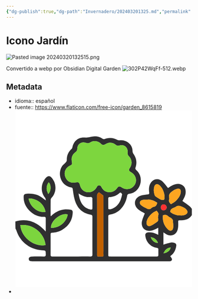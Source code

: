 ```yaml
---
{"dg-publish":true,"dg-path":"Invernadero/202403201325.md","permalink":"/invernadero/202403201325/","title":"Icono Jardín","noteIcon":"1","created":"2024-03-20T13:25:10.031-06:00","updated":"2024-03-20T14:53:43.229-06:00"}
---
```


# Icono Jardín

![Pasted image 20240320132515.png](/img/user/files/Pasted%20image%2020240320132515.png)

Convertido a webp por Obsidian Digital Garden
![302P42WqFf-512.webp](/img/user/files/302P42WqFf-512.webp)

## Metadata
- idioma:: español
- fuente:: https://www.flaticon.com/free-icon/garden_8615819 <svg version="1.1" id="Layer_1" xmlns="http://www.w3.org/2000/svg" xmlns:xlink="http://www.w3.org/1999/xlink" x="0px" y="0px" width="100%" viewBox="0 0 512 512" enable-background="new 0 0 512 512" xml:space="preserve"><path fill="#ffffff" opacity="1.000000" stroke="none" d="M1.000000,322.000000 C1.000000,215.041321 1.000000,108.082626 1.000000,1.061972 C171.559433,1.061972 342.118896,1.061972 513.000000,1.061972 C513.000000,96.022400 513.000000,191.045166 512.662231,286.472656 C510.252319,284.123779 508.629028,280.807709 506.020630,278.726074 C499.234711,273.310516 492.016296,268.436829 484.547272,263.041260 C484.787079,262.631683 485.695618,261.082581 486.601624,259.532074 C491.114624,251.808807 494.579987,243.746490 493.943390,234.544662 C493.518494,228.402817 491.590332,222.840637 486.628906,218.761246 C477.773712,211.480331 467.929596,212.735870 458.426422,216.484955 C452.551392,218.802719 447.362335,222.859344 442.867859,225.537842 C437.354584,218.966583 432.524780,211.763367 426.296417,206.097626 C414.534546,195.398239 398.531982,199.082901 391.335724,213.328918 C387.315460,221.287643 387.257050,229.876038 388.356720,238.255035 C389.064148,243.645355 386.994232,243.635223 382.910065,244.156799 C375.578949,245.093033 367.831238,245.757446 361.212646,248.690521 C345.000336,255.875183 341.594971,274.864227 357.284729,287.943329 C362.887726,292.614044 369.836121,295.670776 375.661163,299.159271 C372.894897,306.636597 369.215942,314.012085 367.500427,321.819000 C364.913788,333.589905 369.671631,347.692993 385.819946,349.527344 C393.533081,350.403534 400.207855,348.015564 406.804840,344.717194 C409.251068,343.494110 411.637817,342.151978 414.669067,340.534790 C414.669067,347.811462 414.669067,354.184540 414.669067,361.180725 C412.405182,360.110931 410.651581,359.275482 408.892303,358.452118 C401.674713,355.074188 394.131683,353.405548 386.128387,354.030640 C380.195587,354.494049 376.732941,357.572235 377.107574,362.521698 C378.510620,381.057678 391.788910,396.324310 410.841431,398.901062 C414.143860,399.347717 415.082153,400.696655 415.017303,403.676300 C414.919373,408.173279 415.015656,412.674164 414.999756,417.173309 C414.975739,423.971649 414.964874,423.997406 407.945831,423.998749 C364.286774,424.007080 320.627686,424.007355 276.968628,423.998352 C270.032684,423.996918 270.004028,423.969025 270.001984,417.087372 C269.991394,381.593567 269.994293,346.099731 269.998566,310.605927 C269.999420,303.390228 270.014435,303.405792 277.077393,302.043213 C288.168915,299.903473 297.761902,294.927307 305.672607,286.815643 C316.137146,276.085266 321.824738,262.827545 324.550812,248.445206 C325.485535,243.513855 327.922119,242.631393 331.642151,242.135559 C350.783447,239.584320 362.966553,222.832977 363.967102,205.251282 C364.668671,192.923935 360.774658,182.352859 351.476593,173.950668 C349.381744,172.057648 347.426575,170.238510 348.629761,166.696411 C353.495300,152.372223 351.803070,138.969955 342.848602,126.486168 C341.165558,124.139755 340.098755,120.760612 340.128448,117.872246 C340.321960,99.060394 322.078979,85.526192 303.902100,87.111450 C301.424042,87.327568 298.517670,87.126831 296.380951,86.018066 C284.333618,79.766548 272.143585,78.767883 259.365143,83.575020 C257.712769,84.196625 254.968781,83.579887 253.413239,82.527512 C242.696808,75.277451 230.931519,74.284241 218.958405,77.385323 C213.171143,78.884247 207.880692,79.721466 201.781082,79.265541 C183.626450,77.908577 170.518860,88.552887 166.257172,106.686546 C165.854294,108.400841 165.534775,110.591965 164.354797,111.594757 C153.978485,120.412941 149.571030,131.599060 149.831573,145.067886 C149.873688,147.245453 148.081604,149.780045 146.502274,151.597778 C143.579437,154.961868 139.690353,157.551849 137.071869,161.104172 C121.794876,181.829407 131.214783,217.985641 161.873032,223.644669 C165.417847,224.298981 166.728088,225.325974 167.206345,229.120239 C168.387833,238.493393 169.792923,247.911819 172.126114,257.052185 C178.408890,281.665192 192.782791,298.485962 218.987427,302.679779 C223.176025,303.350159 224.069153,305.009735 224.059158,308.787750 C223.962601,345.281158 223.946808,381.775055 224.073105,418.268280 C224.088013,422.576447 222.764297,424.165344 218.348633,424.078918 C206.521927,423.847443 194.687653,424.003540 182.856384,424.003418 C158.194016,424.003204 133.531631,423.987976 108.869301,424.017059 C105.661690,424.020844 102.932518,424.041199 102.961319,419.486542 C103.087784,399.490906 103.046150,379.493927 102.984558,359.497681 C102.974907,356.363098 104.142281,355.062775 107.372192,354.959381 C117.685104,354.629272 127.467430,352.030731 136.364105,346.779144 C155.675522,335.379974 166.345306,318.681274 167.014481,295.956146 C167.137650,291.773773 165.312805,289.056427 161.342133,288.481598 C156.108093,287.723907 150.749954,286.977325 145.508255,287.288452 C133.261276,288.015289 122.267281,292.646606 112.361046,299.772766 C109.375786,301.920258 106.747490,304.563965 103.558746,307.323914 C103.278870,305.914978 103.046219,305.287231 103.045227,304.659119 C103.021393,289.661957 102.894135,274.662506 103.162346,259.670166 C103.200935,257.513458 104.759056,255.024368 106.303223,253.309906 C121.453064,236.489380 120.494972,210.268143 104.419876,193.991135 C100.518402,190.040649 95.670296,190.152573 91.590462,193.917770 C75.558769,208.713089 71.934723,235.531891 86.863251,253.559280 C88.469330,255.498703 88.620659,258.642853 89.446808,261.228149 C85.992889,259.719238 83.721718,257.900482 81.514862,256.006805 C67.314835,243.821945 50.563187,240.575760 32.510185,242.181519 C28.667727,242.523300 25.384033,244.213120 25.067743,248.798203 C23.842175,266.564667 31.301325,281.221527 43.552967,292.831635 C54.571533,303.273254 68.304390,309.549622 84.185707,308.972076 C87.972610,308.834351 89.078934,310.537506 89.039200,314.068268 C88.915459,325.064911 89.009773,336.063934 88.987991,347.061951 C88.985222,348.459534 88.795143,349.856689 88.675026,351.481567 C64.728622,324.899170 36.686020,312.032440 1.000000,322.000000 z"/><path fill="#ffffff" opacity="1.000000" stroke="none" d="M513.000000,304.000000 C513.000000,373.632446 513.000000,443.264893 513.000000,512.948669 C342.451385,512.948669 171.902725,512.948669 1.000000,512.948669 C1.000000,456.646271 1.000000,400.291779 1.343840,343.566986 C2.509099,345.142273 3.469696,347.041962 4.129663,349.040894 C8.905989,363.507446 16.619326,375.903534 28.312611,385.962189 C42.771915,398.400146 59.520290,404.612854 78.282684,405.935120 C89.097672,406.697296 88.849785,406.582031 89.113472,417.650665 C89.236855,422.830048 87.390594,424.215240 82.465965,424.098145 C70.478821,423.813110 58.472485,423.805939 46.492489,424.222229 C44.258335,424.299866 41.043392,426.429382 40.216843,428.416901 C39.351013,430.499023 39.935001,434.542847 41.489426,435.924194 C43.376770,437.601440 46.942135,437.918152 49.782124,437.920044 C181.218704,438.007324 312.655334,437.995941 444.091949,437.995178 C445.091431,437.995178 446.093353,437.936615 447.089966,437.987488 C451.052887,438.189850 453.986877,435.955627 454.333313,432.545746 C454.573547,430.181366 452.269531,427.521454 450.970459,425.063232 C450.638397,424.434937 449.806152,424.070984 449.093140,423.496490 C449.752686,422.792908 450.132568,422.213226 450.661133,421.849670 C460.714203,414.934448 464.990753,404.784607 466.765686,393.217865 C467.377380,389.231628 465.943420,385.969116 462.169769,384.851013 C458.619843,383.799225 454.556671,382.963776 451.034760,383.650696 C443.819153,385.057922 436.814880,387.548889 429.566528,389.638916 C429.566528,378.090485 429.566528,366.198059 429.566528,353.948151 C432.754974,356.041199 435.272522,357.964813 438.024780,359.454987 C452.193481,367.126648 466.368195,361.806458 470.778412,346.315063 C472.679382,339.637695 472.564301,332.222504 472.381317,325.168030 C472.237396,319.618317 472.003510,319.103851 477.642242,319.003784 C478.807983,318.983093 479.974640,319.013123 481.140472,318.994415 C493.100677,318.802460 503.862946,316.023071 511.006805,305.289795 C511.409088,304.685425 512.323792,304.422058 513.000000,304.000000 z"/><path fill="#2F2F30" opacity="1.000000" stroke="none" d="M513.000000,303.532379 C512.323792,304.422058 511.409088,304.685425 511.006805,305.289795 C503.862946,316.023071 493.100677,318.802460 481.140472,318.994415 C479.974640,319.013123 478.807983,318.983093 477.642242,319.003784 C472.003510,319.103851 472.237396,319.618317 472.381317,325.168030 C472.564301,332.222504 472.679382,339.637695 470.778412,346.315063 C466.368195,361.806458 452.193481,367.126648 438.024780,359.454987 C435.272522,357.964813 432.754974,356.041199 429.566528,353.948151 C429.566528,366.198059 429.566528,378.090485 429.566528,389.638916 C436.814880,387.548889 443.819153,385.057922 451.034760,383.650696 C454.556671,382.963776 458.619843,383.799225 462.169769,384.851013 C465.943420,385.969116 467.377380,389.231628 466.765686,393.217865 C464.990753,404.784607 460.714203,414.934448 450.661133,421.849670 C450.132568,422.213226 449.752686,422.792908 449.093140,423.496490 C449.806152,424.070984 450.638397,424.434937 450.970459,425.063232 C452.269531,427.521454 454.573547,430.181366 454.333313,432.545746 C453.986877,435.955627 451.052887,438.189850 447.089966,437.987488 C446.093353,437.936615 445.091431,437.995178 444.091949,437.995178 C312.655334,437.995941 181.218704,438.007324 49.782124,437.920044 C46.942135,437.918152 43.376770,437.601440 41.489426,435.924194 C39.935001,434.542847 39.351013,430.499023 40.216843,428.416901 C41.043392,426.429382 44.258335,424.299866 46.492489,424.222229 C58.472485,423.805939 70.478821,423.813110 82.465965,424.098145 C87.390594,424.215240 89.236855,422.830048 89.113472,417.650665 C88.849785,406.582031 89.097672,406.697296 78.282684,405.935120 C59.520290,404.612854 42.771915,398.400146 28.312611,385.962189 C16.619326,375.903534 8.905989,363.507446 4.129663,349.040894 C3.469696,347.041962 2.509099,345.142273 1.343840,343.098328 C1.000000,336.312347 1.000000,329.624725 1.000000,322.468536 C36.686020,312.032440 64.728622,324.899170 88.675026,351.481567 C88.795143,349.856689 88.985222,348.459534 88.987991,347.061951 C89.009773,336.063934 88.915459,325.064911 89.039200,314.068268 C89.078934,310.537506 87.972610,308.834351 84.185707,308.972076 C68.304390,309.549622 54.571533,303.273254 43.552967,292.831635 C31.301325,281.221527 23.842175,266.564667 25.067743,248.798203 C25.384033,244.213120 28.667727,242.523300 32.510185,242.181519 C50.563187,240.575760 67.314835,243.821945 81.514862,256.006805 C83.721718,257.900482 85.992889,259.719238 89.446808,261.228149 C88.620659,258.642853 88.469330,255.498703 86.863251,253.559280 C71.934723,235.531891 75.558769,208.713089 91.590462,193.917770 C95.670296,190.152573 100.518402,190.040649 104.419876,193.991135 C120.494972,210.268143 121.453064,236.489380 106.303223,253.309906 C104.759056,255.024368 103.200935,257.513458 103.162346,259.670166 C102.894135,274.662506 103.021393,289.661957 103.045227,304.659119 C103.046219,305.287231 103.278870,305.914978 103.558746,307.323914 C106.747490,304.563965 109.375786,301.920258 112.361046,299.772766 C122.267281,292.646606 133.261276,288.015289 145.508255,287.288452 C150.749954,286.977325 156.108093,287.723907 161.342133,288.481598 C165.312805,289.056427 167.137650,291.773773 167.014481,295.956146 C166.345306,318.681274 155.675522,335.379974 136.364105,346.779144 C127.467430,352.030731 117.685104,354.629272 107.372192,354.959381 C104.142281,355.062775 102.974907,356.363098 102.984558,359.497681 C103.046150,379.493927 103.087784,399.490906 102.961319,419.486542 C102.932518,424.041199 105.661690,424.020844 108.869301,424.017059 C133.531631,423.987976 158.194016,424.003204 182.856384,424.003418 C194.687653,424.003540 206.521927,423.847443 218.348633,424.078918 C222.764297,424.165344 224.088013,422.576447 224.073105,418.268280 C223.946808,381.775055 223.962601,345.281158 224.059158,308.787750 C224.069153,305.009735 223.176025,303.350159 218.987427,302.679779 C192.782791,298.485962 178.408890,281.665192 172.126114,257.052185 C169.792923,247.911819 168.387833,238.493393 167.206345,229.120239 C166.728088,225.325974 165.417847,224.298981 161.873032,223.644669 C131.214783,217.985641 121.794876,181.829407 137.071869,161.104172 C139.690353,157.551849 143.579437,154.961868 146.502274,151.597778 C148.081604,149.780045 149.873688,147.245453 149.831573,145.067886 C149.571030,131.599060 153.978485,120.412941 164.354797,111.594757 C165.534775,110.591965 165.854294,108.400841 166.257172,106.686546 C170.518860,88.552887 183.626450,77.908577 201.781082,79.265541 C207.880692,79.721466 213.171143,78.884247 218.958405,77.385323 C230.931519,74.284241 242.696808,75.277451 253.413239,82.527512 C254.968781,83.579887 257.712769,84.196625 259.365143,83.575020 C272.143585,78.767883 284.333618,79.766548 296.380951,86.018066 C298.517670,87.126831 301.424042,87.327568 303.902100,87.111450 C322.078979,85.526192 340.321960,99.060394 340.128448,117.872246 C340.098755,120.760612 341.165558,124.139755 342.848602,126.486168 C351.803070,138.969955 353.495300,152.372223 348.629761,166.696411 C347.426575,170.238510 349.381744,172.057648 351.476593,173.950668 C360.774658,182.352859 364.668671,192.923935 363.967102,205.251282 C362.966553,222.832977 350.783447,239.584320 331.642151,242.135559 C327.922119,242.631393 325.485535,243.513855 324.550812,248.445206 C321.824738,262.827545 316.137146,276.085266 305.672607,286.815643 C297.761902,294.927307 288.168915,299.903473 277.077393,302.043213 C270.014435,303.405792 269.999420,303.390228 269.998566,310.605927 C269.994293,346.099731 269.991394,381.593567 270.001984,417.087372 C270.004028,423.969025 270.032684,423.996918 276.968628,423.998352 C320.627686,424.007355 364.286774,424.007080 407.945831,423.998749 C414.964874,423.997406 414.975739,423.971649 414.999756,417.173309 C415.015656,412.674164 414.919373,408.173279 415.017303,403.676300 C415.082153,400.696655 414.143860,399.347717 410.841431,398.901062 C391.788910,396.324310 378.510620,381.057678 377.107574,362.521698 C376.732941,357.572235 380.195587,354.494049 386.128387,354.030640 C394.131683,353.405548 401.674713,355.074188 408.892303,358.452118 C410.651581,359.275482 412.405182,360.110931 414.669067,361.180725 C414.669067,354.184540 414.669067,347.811462 414.669067,340.534790 C411.637817,342.151978 409.251068,343.494110 406.804840,344.717194 C400.207855,348.015564 393.533081,350.403534 385.819946,349.527344 C369.671631,347.692993 364.913788,333.589905 367.500427,321.819000 C369.215942,314.012085 372.894897,306.636597 375.661163,299.159271 C369.836121,295.670776 362.887726,292.614044 357.284729,287.943329 C341.594971,274.864227 345.000336,255.875183 361.212646,248.690521 C367.831238,245.757446 375.578949,245.093033 382.910065,244.156799 C386.994232,243.635223 389.064148,243.645355 388.356720,238.255035 C387.257050,229.876038 387.315460,221.287643 391.335724,213.328918 C398.531982,199.082901 414.534546,195.398239 426.296417,206.097626 C432.524780,211.763367 437.354584,218.966583 442.867859,225.537842 C447.362335,222.859344 452.551392,218.802719 458.426422,216.484955 C467.929596,212.735870 477.773712,211.480331 486.628906,218.761246 C491.590332,222.840637 493.518494,228.402817 493.943390,234.544662 C494.579987,243.746490 491.114624,251.808807 486.601624,259.532074 C485.695618,261.082581 484.787079,262.631683 484.547272,263.041260 C492.016296,268.436829 499.234711,273.310516 506.020630,278.726074 C508.629028,280.807709 510.252319,284.123779 512.662231,286.938690 C513.000000,292.354919 513.000000,297.709869 513.000000,303.532379 M280.924286,236.757050 C287.132904,234.694397 292.104919,231.061203 295.764832,225.554123 C299.452484,220.005371 302.589813,219.567413 308.161346,223.493835 C321.089111,232.604446 338.050537,229.596054 346.201721,216.746704 C354.411194,203.805511 349.791077,187.283310 335.808380,179.578690 C329.116150,175.891205 328.485138,173.338943 332.687347,166.954254 C339.776917,156.182571 338.830017,142.489304 329.747467,133.530029 C326.321564,130.150620 325.631195,126.691246 326.072601,122.337631 C327.544861,107.817276 315.859406,97.939392 302.084564,102.234398 C298.300903,103.414131 295.263184,102.965256 292.314606,100.629738 C282.435852,92.804993 272.071991,91.971603 261.328827,98.660973 C256.505493,101.664284 252.834671,101.195686 248.628799,96.993294 C240.389053,88.760376 227.465103,87.174095 217.784775,93.237144 C213.267242,96.066597 209.479095,96.128479 204.711014,94.433678 C192.254822,90.006165 180.220016,98.354836 180.195175,111.550850 C180.186172,116.327782 178.450531,119.066032 174.692184,121.744720 C165.870712,128.032043 162.650681,137.058105 164.264359,147.595505 C165.725510,157.136810 165.969116,157.099487 157.201370,161.613251 C147.087112,166.820206 141.841965,178.207077 144.387985,189.430237 C147.169922,201.693329 156.321884,209.823029 168.022415,210.039093 C171.808533,210.109024 175.610107,209.371277 179.403839,208.995193 C183.972153,208.542374 186.155624,210.353058 187.323730,215.091965 C188.519791,219.944275 190.392075,225.196671 193.573547,228.891983 C205.563431,242.818298 226.761734,240.110077 236.073425,223.976212 C237.803406,220.978745 239.256393,217.622879 243.682861,217.789795 C247.757797,217.943451 249.228119,220.901886 250.802353,223.899536 C256.694641,235.119522 266.975189,239.673752 280.924286,236.757050 M255.996536,406.498352 C255.996353,355.034424 256.008942,303.570496 255.944550,252.106659 C255.942215,250.245377 255.808533,247.690582 254.658707,246.653732 C251.130249,243.472000 247.076935,240.872360 243.210938,238.034149 C238.946503,240.362656 237.493500,243.748383 237.510361,248.656265 C237.676834,297.121735 237.610352,345.587982 237.611221,394.054016 C237.611374,402.548035 237.718552,411.043823 237.571609,419.535248 C237.513016,422.921204 238.621994,424.444794 242.161835,424.187866 C245.143921,423.971466 248.169128,423.959412 251.148453,424.195343 C254.741089,424.479858 256.359894,423.371521 256.061401,419.483856 C255.756332,415.510132 255.995575,411.494659 255.996536,406.498352 M71.467247,354.046265 C56.037247,338.255676 37.506618,330.965668 15.316539,333.087830 C18.925600,371.743805 58.338779,396.665283 88.335678,391.027893 C87.116829,376.947784 81.022873,365.107300 71.467247,354.046265 M270.447723,286.608398 C272.266266,286.787262 274.225311,287.498688 275.881317,287.061676 C290.504791,283.202728 300.000824,273.545380 305.445465,259.784973 C307.384521,254.884323 308.753235,249.698578 309.744049,244.520828 C310.017273,243.093109 308.295624,240.862915 306.905701,239.696091 C306.077240,239.000610 303.523315,239.050446 302.750336,239.800781 C294.715454,247.600677 284.897278,251.064178 274.027496,251.946518 C271.000702,252.192215 269.965302,253.480255 269.997864,256.323517 C270.110443,266.147644 270.133972,275.972839 270.447723,286.608398 M219.657288,251.284515 C206.341034,253.762207 195.125534,248.653564 183.978745,241.413712 C185.249191,248.453613 186.756912,255.216431 189.134018,261.658447 C194.204391,275.399261 203.871323,284.289124 218.345856,287.597046 C221.529373,288.324554 224.030273,288.141815 223.999802,283.842590 C223.931366,274.184845 224.100784,264.522583 223.818939,254.872513 C223.782059,253.609238 221.663330,252.406784 219.657288,251.284515 M139.030334,327.541138 C146.166977,320.492096 150.952530,312.219788 152.554092,302.231323 C133.596649,296.083099 102.954971,320.596802 104.122185,340.953552 C117.380531,341.364197 128.769348,336.929108 139.030334,327.541138 M48.092178,256.086304 C45.183792,256.086304 42.275402,256.086304 39.294704,256.086304 C43.154808,279.804016 67.161606,298.657837 88.179237,294.529755 C87.858604,292.813904 87.730537,291.024414 87.184090,289.373383 C81.022903,270.757935 67.929756,260.089264 48.092178,256.086304 M425.055817,225.493530 C422.947266,222.936203 421.120392,220.063431 418.676758,217.881378 C411.660583,211.616302 405.145813,213.522110 402.788666,222.717270 C400.625000,231.157516 401.802765,239.564590 404.922577,247.643677 C405.327637,248.692566 406.629547,249.498245 407.670715,250.180588 C412.244202,253.177841 416.659790,256.545746 421.568878,258.849854 C424.285583,260.124969 427.955444,260.083466 430.999023,259.538025 C431.986572,259.361053 432.840637,255.718964 432.915283,253.631760 C433.269470,243.728760 430.346985,234.632401 425.055817,225.493530 M387.699158,258.793365 C381.335754,259.207611 374.714661,258.657379 368.671997,260.271942 C360.494385,262.457001 358.739044,269.869568 365.131042,275.348389 C370.134766,279.637329 376.508453,282.408142 382.469299,285.472504 C386.517487,287.553558 390.526825,287.486481 394.352722,284.095886 C396.517395,282.177490 399.386047,280.548981 402.185303,279.952606 C408.652710,278.574738 410.184052,273.665741 411.871277,268.466858 C404.835693,263.113647 397.110992,260.024017 387.699158,258.793365 M464.149811,280.730804 C458.186066,284.222473 449.455780,284.625763 449.433441,294.692780 C454.859314,300.002838 466.760803,304.699493 476.225983,305.004578 C482.550018,305.208405 488.896820,305.507935 494.620850,302.020325 C499.042328,299.326263 500.578400,295.193237 498.239807,291.033752 C494.012634,283.515228 486.449677,280.832275 478.928528,277.935669 C473.509033,275.848480 469.016479,276.726196 464.149811,280.730804 M414.732117,304.177032 C416.983765,298.395813 412.783508,295.094788 410.067627,291.230225 C397.716431,295.660004 385.668915,307.832916 381.805145,319.817383 C381.104858,321.989471 380.645081,324.349121 380.654510,326.619781 C380.685303,334.025208 385.668793,338.078217 392.483185,335.184540 C398.745148,332.525421 404.425659,328.360352 410.075134,324.444336 C413.739014,321.904694 416.039520,318.594177 414.234863,313.404205 C413.378448,310.941254 414.338287,307.846771 414.732117,304.177032 M460.987274,266.515381 C462.771149,265.021667 464.712585,263.678741 466.311493,262.007996 C473.052734,254.963974 479.005829,247.337875 479.927582,237.205307 C480.626862,229.518814 476.209259,225.876846 468.843475,228.006882 C464.930054,229.138565 461.037201,230.898178 457.638885,233.138550 C450.480347,237.857834 443.732208,243.065353 446.259491,253.437698 C446.673431,255.136597 446.496185,257.199036 445.938019,258.875702 C443.951385,264.843445 447.762268,268.255402 451.252960,272.348206 C454.450836,270.472260 457.438232,268.719788 460.987274,266.515381 M456.823608,317.934296 C455.173737,316.076721 453.756470,313.912994 451.815704,312.438263 C449.334503,310.552826 445.952484,309.701080 443.808502,307.554932 C439.236969,302.978851 434.284515,302.281311 428.201477,304.759308 C426.425598,320.491333 431.211914,334.307373 442.660461,345.480499 C449.273773,351.934692 456.547394,349.811310 457.814606,340.773407 C458.819641,333.605408 457.356201,326.091278 456.823608,317.934296 M92.132362,233.096207 C93.401527,236.287766 94.670685,239.479324 96.008652,242.843903 C104.884270,235.790329 105.184456,215.201385 97.417091,208.922455 C91.908447,215.899536 90.563316,223.745880 92.132362,233.096207 M421.916565,281.542847 C422.590881,287.577454 425.446014,290.473969 430.497498,290.248199 C435.077423,290.043488 438.708344,286.567078 438.987335,282.119598 C439.266663,277.666321 435.578064,273.482758 430.962585,273.018036 C426.161682,272.534668 423.125916,275.127686 421.916565,281.542847 M434.579742,406.127014 C433.010559,408.797211 431.441376,411.467438 429.505188,414.762177 C440.742249,413.412079 449.145996,406.491608 450.606384,397.945801 C444.159485,398.151947 439.354187,401.334259 434.579742,406.127014 M401.810913,370.559601 C399.024994,369.648132 396.239075,368.736633 392.791534,367.608673 C395.914917,378.114410 405.282410,385.305603 413.650909,384.445587 C411.765778,378.358093 407.716309,374.150513 401.810913,370.559601 z"/><path fill="#7DD63E" opacity="1.000000" stroke="none" d="M280.525787,236.846542 C266.975189,239.673752 256.694641,235.119522 250.802353,223.899536 C249.228119,220.901886 247.757797,217.943451 243.682861,217.789795 C239.256393,217.622879 237.803406,220.978745 236.073425,223.976212 C226.761734,240.110077 205.563431,242.818298 193.573547,228.891983 C190.392075,225.196671 188.519791,219.944275 187.323730,215.091965 C186.155624,210.353058 183.972153,208.542374 179.403839,208.995193 C175.610107,209.371277 171.808533,210.109024 168.022415,210.039093 C156.321884,209.823029 147.169922,201.693329 144.387985,189.430237 C141.841965,178.207077 147.087112,166.820206 157.201370,161.613251 C165.969116,157.099487 165.725510,157.136810 164.264359,147.595505 C162.650681,137.058105 165.870712,128.032043 174.692184,121.744720 C178.450531,119.066032 180.186172,116.327782 180.195175,111.550850 C180.220016,98.354836 192.254822,90.006165 204.711014,94.433678 C209.479095,96.128479 213.267242,96.066597 217.784775,93.237144 C227.465103,87.174095 240.389053,88.760376 248.628799,96.993294 C252.834671,101.195686 256.505493,101.664284 261.328827,98.660973 C272.071991,91.971603 282.435852,92.804993 292.314606,100.629738 C295.263184,102.965256 298.300903,103.414131 302.084564,102.234398 C315.859406,97.939392 327.544861,107.817276 326.072601,122.337631 C325.631195,126.691246 326.321564,130.150620 329.747467,133.530029 C338.830017,142.489304 339.776917,156.182571 332.687347,166.954254 C328.485138,173.338943 329.116150,175.891205 335.808380,179.578690 C349.791077,187.283310 354.411194,203.805511 346.201721,216.746704 C338.050537,229.596054 321.089111,232.604446 308.161346,223.493835 C302.589813,219.567413 299.452484,220.005371 295.764832,225.554123 C292.104919,231.061203 287.132904,234.694397 280.525787,236.846542 z"/><path fill="#C06000" opacity="1.000000" stroke="none" d="M255.996536,406.997925 C255.995575,411.494659 255.756332,415.510132 256.061401,419.483856 C256.359894,423.371521 254.741089,424.479858 251.148453,424.195343 C248.169128,423.959412 245.143921,423.971466 242.161835,424.187866 C238.621994,424.444794 237.513016,422.921204 237.571609,419.535248 C237.718552,411.043823 237.611374,402.548035 237.611221,394.054016 C237.610352,345.587982 237.676834,297.121735 237.510361,248.656265 C237.493500,243.748383 238.946503,240.362656 243.210938,238.034149 C247.076935,240.872360 251.130249,243.472000 254.658707,246.653732 C255.808533,247.690582 255.942215,250.245377 255.944550,252.106659 C256.008942,303.570496 255.996353,355.034424 255.996536,406.997925 z"/><path fill="#7CD53E" opacity="1.000000" stroke="none" d="M71.710464,354.303406 C81.022873,365.107300 87.116829,376.947784 88.335678,391.027893 C58.338779,396.665283 18.925600,371.743805 15.316539,333.087830 C37.506618,330.965668 56.037247,338.255676 71.710464,354.303406 z"/><path fill="#ffffff" opacity="1.000000" stroke="none" d="M270.319580,286.203003 C270.133972,275.972839 270.110443,266.147644 269.997864,256.323517 C269.965302,253.480255 271.000702,252.192215 274.027496,251.946518 C284.897278,251.064178 294.715454,247.600677 302.750336,239.800781 C303.523315,239.050446 306.077240,239.000610 306.905701,239.696091 C308.295624,240.862915 310.017273,243.093109 309.744049,244.520828 C308.753235,249.698578 307.384521,254.884323 305.445465,259.784973 C300.000824,273.545380 290.504791,283.202728 275.881317,287.061676 C274.225311,287.498688 272.266266,286.787262 270.319580,286.203003 z"/><path fill="#ffffff" opacity="1.000000" stroke="none" d="M220.083069,251.230347 C221.663330,252.406784 223.782059,253.609238 223.818939,254.872513 C224.100784,264.522583 223.931366,274.184845 223.999802,283.842590 C224.030273,288.141815 221.529373,288.324554 218.345856,287.597046 C203.871323,284.289124 194.204391,275.399261 189.134018,261.658447 C186.756912,255.216431 185.249191,248.453613 183.978745,241.413712 C195.125534,248.653564 206.341034,253.762207 220.083069,251.230347 z"/><path fill="#7CD43E" opacity="1.000000" stroke="none" d="M138.777695,327.789154 C128.769348,336.929108 117.380531,341.364197 104.122185,340.953552 C102.954971,320.596802 133.596649,296.083099 152.554092,302.231323 C150.952530,312.219788 146.166977,320.492096 138.777695,327.789154 z"/><path fill="#7CD43E" opacity="1.000000" stroke="none" d="M48.526398,256.151062 C67.929756,260.089264 81.022903,270.757935 87.184090,289.373383 C87.730537,291.024414 87.858604,292.813904 88.179237,294.529755 C67.161606,298.657837 43.154808,279.804016 39.294704,256.086304 C42.275402,256.086304 45.183792,256.086304 48.526398,256.151062 z"/><path fill="#FDA621" opacity="1.000000" stroke="none" d="M425.261230,225.798615 C430.346985,234.632401 433.269470,243.728760 432.915283,253.631760 C432.840637,255.718964 431.986572,259.361053 430.999023,259.538025 C427.955444,260.083466 424.285583,260.124969 421.568878,258.849854 C416.659790,256.545746 412.244202,253.177841 407.670715,250.180588 C406.629547,249.498245 405.327637,248.692566 404.922577,247.643677 C401.802765,239.564590 400.625000,231.157516 402.788666,222.717270 C405.145813,213.522110 411.660583,211.616302 418.676758,217.881378 C421.120392,220.063431 422.947266,222.936203 425.261230,225.798615 z"/><path fill="#FDA621" opacity="1.000000" stroke="none" d="M388.132965,258.855225 C397.110992,260.024017 404.835693,263.113647 411.871277,268.466858 C410.184052,273.665741 408.652710,278.574738 402.185303,279.952606 C399.386047,280.548981 396.517395,282.177490 394.352722,284.095886 C390.526825,287.486481 386.517487,287.553558 382.469299,285.472504 C376.508453,282.408142 370.134766,279.637329 365.131042,275.348389 C358.739044,269.869568 360.494385,262.457001 368.671997,260.271942 C374.714661,258.657379 381.335754,259.207611 388.132965,258.855225 z"/><path fill="#FDA621" opacity="1.000000" stroke="none" d="M464.459808,280.528320 C469.016479,276.726196 473.509033,275.848480 478.928528,277.935669 C486.449677,280.832275 494.012634,283.515228 498.239807,291.033752 C500.578400,295.193237 499.042328,299.326263 494.620850,302.020325 C488.896820,305.507935 482.550018,305.208405 476.225983,305.004578 C466.760803,304.699493 454.859314,300.002838 449.433441,294.692780 C449.455780,284.625763 458.186066,284.222473 464.459808,280.528320 z"/><path fill="#FDA621" opacity="1.000000" stroke="none" d="M414.603699,304.607727 C414.338287,307.846771 413.378448,310.941254 414.234863,313.404205 C416.039520,318.594177 413.739014,321.904694 410.075134,324.444336 C404.425659,328.360352 398.745148,332.525421 392.483185,335.184540 C385.668793,338.078217 380.685303,334.025208 380.654510,326.619781 C380.645081,324.349121 381.104858,321.989471 381.805145,319.817383 C385.668915,307.832916 397.716431,295.660004 410.067627,291.230225 C412.783508,295.094788 416.983765,298.395813 414.603699,304.607727 z"/><path fill="#FCA521" opacity="1.000000" stroke="none" d="M460.706482,266.741333 C457.438232,268.719788 454.450836,270.472260 451.252960,272.348206 C447.762268,268.255402 443.951385,264.843445 445.938019,258.875702 C446.496185,257.199036 446.673431,255.136597 446.259491,253.437698 C443.732208,243.065353 450.480347,237.857834 457.638885,233.138550 C461.037201,230.898178 464.930054,229.138565 468.843475,228.006882 C476.209259,225.876846 480.626862,229.518814 479.927582,237.205307 C479.005829,247.337875 473.052734,254.963974 466.311493,262.007996 C464.712585,263.678741 462.771149,265.021667 460.706482,266.741333 z"/><path fill="#FDA621" opacity="1.000000" stroke="none" d="M456.906189,318.332581 C457.356201,326.091278 458.819641,333.605408 457.814606,340.773407 C456.547394,349.811310 449.273773,351.934692 442.660461,345.480499 C431.211914,334.307373 426.425598,320.491333 428.201477,304.759308 C434.284515,302.281311 439.236969,302.978851 443.808502,307.554932 C445.952484,309.701080 449.334503,310.552826 451.815704,312.438263 C453.756470,313.912994 455.173737,316.076721 456.906189,318.332581 z"/><path fill="#7BD23E" opacity="1.000000" stroke="none" d="M92.075508,232.686981 C90.563316,223.745880 91.908447,215.899536 97.417091,208.922455 C105.184456,215.201385 104.884270,235.790329 96.008652,242.843903 C94.670685,239.479324 93.401527,236.287766 92.075508,232.686981 z"/><path fill="#FC3131" opacity="1.000000" stroke="none" d="M421.930206,281.132141 C423.125916,275.127686 426.161682,272.534668 430.962585,273.018036 C435.578064,273.482758 439.266663,277.666321 438.987335,282.119598 C438.708344,286.567078 435.077423,290.043488 430.497498,290.248199 C425.446014,290.473969 422.590881,287.577454 421.930206,281.132141 z"/><path fill="#7BD23E" opacity="1.000000" stroke="none" d="M434.811707,405.851624 C439.354187,401.334259 444.159485,398.151947 450.606384,397.945801 C449.145996,406.491608 440.742249,413.412079 429.505188,414.762177 C431.441376,411.467438 433.010559,408.797211 434.811707,405.851624 z"/><path fill="#7BD23E" opacity="1.000000" stroke="none" d="M402.130737,370.747681 C407.716309,374.150513 411.765778,378.358093 413.650909,384.445587 C405.282410,385.305603 395.914917,378.114410 392.791534,367.608673 C396.239075,368.736633 399.024994,369.648132 402.130737,370.747681 z"/></svg>
- 